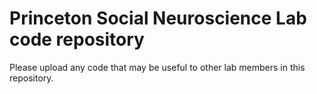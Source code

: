 # Princeton Social Neuroscience Lab code repository

Please upload any code that may be useful to other lab members in this repository.

